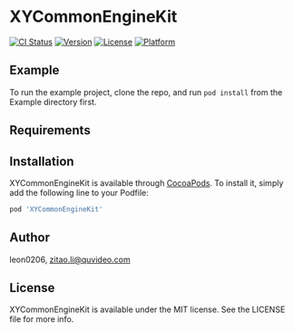 # XYCommonEngineKit

[![CI Status](https://img.shields.io/travis/leon0206/XYCommonEngineKit.svg?style=flat)](https://travis-ci.org/leon0206/XYCommonEngineKit)
[![Version](https://img.shields.io/cocoapods/v/XYCommonEngineKit.svg?style=flat)](https://cocoapods.org/pods/XYCommonEngineKit)
[![License](https://img.shields.io/cocoapods/l/XYCommonEngineKit.svg?style=flat)](https://cocoapods.org/pods/XYCommonEngineKit)
[![Platform](https://img.shields.io/cocoapods/p/XYCommonEngineKit.svg?style=flat)](https://cocoapods.org/pods/XYCommonEngineKit)

## Example

To run the example project, clone the repo, and run `pod install` from the Example directory first.

## Requirements

## Installation

XYCommonEngineKit is available through [CocoaPods](https://cocoapods.org). To install
it, simply add the following line to your Podfile:

```ruby
pod 'XYCommonEngineKit'
```

## Author

leon0206, zitao.li@quvideo.com

## License

XYCommonEngineKit is available under the MIT license. See the LICENSE file for more info.
